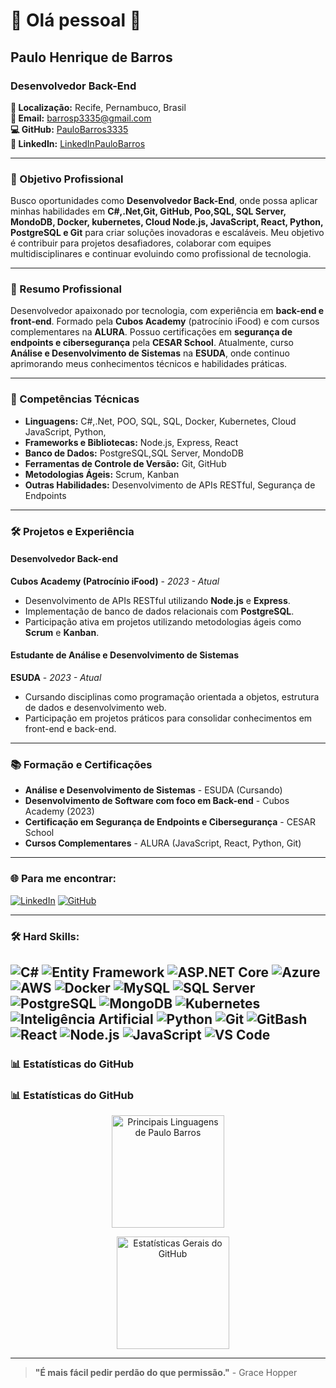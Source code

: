 # :rocket: Olá pessoal 👋

## Paulo Henrique de Barros
### Desenvolvedor Back-End 

**📍 Localização:** Recife, Pernambuco, Brasil  
**📧 Email:** barrosp3335@gmail.com  
**💻 GitHub:** [PauloBarros3335](https://github.com/PauloBarros3335)  
**🔗 LinkedIn:** [LinkedInPauloBarros](https://www.linkedin.com/in/paulo-barros-3bb732270/)  


---

### 🎯 Objetivo Profissional
Busco oportunidades como **Desenvolvedor  Back-End**, onde possa aplicar minhas habilidades em **C#,.Net,Git, GitHub, Poo,SQL, SQL Server, MondoDB, Docker, kubernetes, Cloud Node.js, JavaScript, React, Python, PostgreSQL e Git** para criar soluções inovadoras e escaláveis. Meu objetivo é contribuir para projetos desafiadores, colaborar com equipes multidisciplinares e continuar evoluindo como profissional de tecnologia.

---

### 🚀 Resumo Profissional
Desenvolvedor apaixonado por tecnologia, com experiência em **back-end e front-end**. Formado pela **Cubos Academy** (patrocínio iFood) e com cursos complementares na **ALURA**. Possuo certificações em **segurança de endpoints e cibersegurança** pela **CESAR School**. Atualmente, curso **Análise e Desenvolvimento de Sistemas** na **ESUDA**, onde continuo aprimorando meus conhecimentos técnicos e habilidades práticas.

---

### 💼 Competências Técnicas

- **Linguagens:** C#,.Net, POO, SQL, SQL, Docker, Kubernetes, Cloud JavaScript, Python, 
- **Frameworks e Bibliotecas:** Node.js, Express, React
- **Banco de Dados:** PostgreSQL,SQL Server, MondoDB 
- **Ferramentas de Controle de Versão:** Git, GitHub
- **Metodologias Ágeis:** Scrum, Kanban
- **Outras Habilidades:** Desenvolvimento de APIs RESTful, Segurança de Endpoints

---

### 🛠️ Projetos e Experiência

#### **Desenvolvedor Back-end**  
**Cubos Academy (Patrocínio iFood)** - *2023 - Atual*  
- Desenvolvimento de APIs RESTful utilizando **Node.js** e **Express**.
- Implementação de banco de dados relacionais com **PostgreSQL**.
- Participação ativa em projetos utilizando metodologias ágeis como **Scrum** e **Kanban**.

#### **Estudante de Análise e Desenvolvimento de Sistemas**  
**ESUDA** - *2023 - Atual*  
- Cursando disciplinas como programação orientada a objetos, estrutura de dados e desenvolvimento web.
- Participação em projetos práticos para consolidar conhecimentos em front-end e back-end.

---

### 📚 Formação e Certificações

- **Análise e Desenvolvimento de Sistemas** - ESUDA (Cursando)  
- **Desenvolvimento de Software com foco em Back-end** - Cubos Academy (2023)  
- **Certificação em Segurança de Endpoints e Cibersegurança** - CESAR School  
- **Cursos Complementares** - ALURA (JavaScript, React, Python, Git)

---

### 🌐 Para me encontrar:
[![LinkedIn](https://img.shields.io/badge/LinkedIn-0077B5?style=for-the-badge&logo=linkedin&logoColor=white)](https://www.linkedin.com/in/paulo-barros-3bb732270/)
[![GitHub](https://img.shields.io/badge/GitHub-100000?style=for-the-badge&logo=github&logoColor=white)](https://github.com/PauloBarros3335)

---

### 🛠️ Hard Skills:
![C#](https://img.shields.io/badge/C%23-239120?style=for-the-badge&logo=c-sharp&logoColor=white)
![Entity Framework](https://img.shields.io/badge/EntityFramework-512BD4?style=for-the-badge&logo=.net&logoColor=white)
![ASP.NET Core](https://img.shields.io/badge/ASP.NET%20Core-512BD4?style=for-the-badge&logo=dotnet&logoColor=white)
![Azure](https://img.shields.io/badge/Azure-0078D4?style=for-the-badge&logo=microsoftazure&logoColor=white)
![AWS](https://img.shields.io/badge/AWS-FF9900?style=for-the-badge&logo=amazonaws&logoColor=white)
![Docker](https://img.shields.io/badge/Docker-2496ED?style=for-the-badge&logo=docker&logoColor=white)
![MySQL](https://img.shields.io/badge/MySQL-4479A1?style=for-the-badge&logo=mysql&logoColor=white)
![SQL Server](https://img.shields.io/badge/SQL%20Server-CC2927?style=for-the-badge&logo=microsoft-sql-server&logoColor=white)
![PostgreSQL](https://img.shields.io/badge/PostgreSQL-316192?style=for-the-badge&logo=postgresql&logoColor=white)
![MongoDB](https://img.shields.io/badge/MongoDB-47A248?style=for-the-badge&logo=mongodb&logoColor=white)
![Kubernetes](https://img.shields.io/badge/Kubernetes-326CE5?style=for-the-badge&logo=kubernetes&logoColor=white)
![Inteligência Artificial](https://img.shields.io/badge/AI-FF6347?style=for-the-badge&logo=brain&logoColor=white)
![Python](https://img.shields.io/badge/Python-3776AB?style=for-the-badge&logo=python&logoColor=white)
![Git](https://img.shields.io/badge/Git-F05032?style=for-the-badge&logo=git&logoColor=white)
![GitBash](https://img.shields.io/badge/GitBash-2C2C2C?style=for-the-badge&logo=git&logoColor=white)
![React](https://img.shields.io/badge/React-20232A?style=for-the-badge&logo=react&logoColor=61DAFB)
![Node.js](https://img.shields.io/badge/Node%20js-339933?style=for-the-badge&logo=nodedotjs&logoColor=white)
![JavaScript](https://img.shields.io/badge/JavaScript-323330?style=for-the-badge&logo=javascript&logoColor=F7DF1E)
![VS Code](https://img.shields.io/badge/VSCode-0078D4?style=for-the-badge&logo=visual%20studio%20code&logoColor=white)
---

### 📊 Estatísticas do GitHub

<h3 align="left">📊 Estatísticas do GitHub</h3>
<div align="center">
  <img 
    src="https://github-readme-stats.vercel.app/api/top-langs/?username=PauloBarros3335&layout=compact&theme=tokyonight&hide_border=true&langs_count=10" 
    alt="Principais Linguagens de Paulo Barros" 
    height="180px"
  />

  <img 
    src="https://github-readme-stats.vercel.app/api?username=PauloBarros3335&show_icons=true&theme=tokyonight&hide_border=true&count_private=true" 
    alt="Estatísticas Gerais do GitHub" 
    height="180px"
    style="margin-left: 15px;"
  />
</div>




---

> **"É mais fácil pedir perdão do que permissão."** - Grace Hopper
